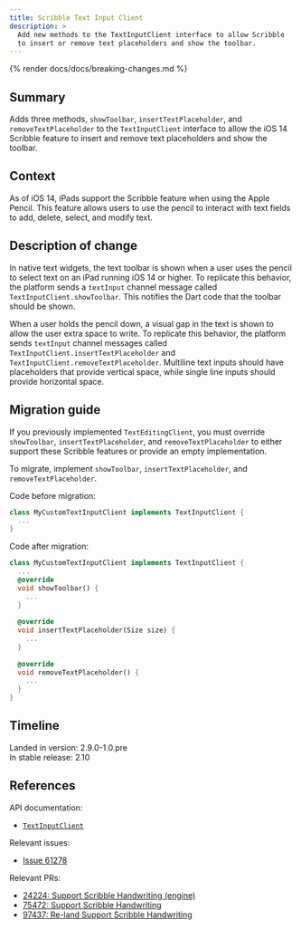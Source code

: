 ```yaml
---
title: Scribble Text Input Client
description: >
  Add new methods to the TextInputClient interface to allow Scribble
  to insert or remove text placeholders and show the toolbar.
---
```


{% render docs/docs/breaking-changes.md %}

## Summary

Adds three methods, `showToolbar`, `insertTextPlaceholder`, and
`removeTextPlaceholder` to the `TextInputClient` interface to allow the iOS 14
Scribble feature to insert and remove text placeholders and show the toolbar.

## Context

As of iOS 14, iPads support the Scribble feature when using the Apple Pencil.
This feature allows users to use the pencil to interact with text fields to
add, delete, select, and modify text.

## Description of change

In native text widgets, the text toolbar is shown when a user uses the pencil
to select text on an iPad running iOS 14 or higher.
To replicate this behavior, the platform sends a `textInput` channel message
called `TextInputClient.showToolbar`.
This notifies the Dart code that the toolbar should be shown.

When a user holds the pencil down, a visual gap in the text is shown to allow
the user extra space to write.
To replicate this behavior, the platform sends `textInput` channel messages
called `TextInputClient.insertTextPlaceholder` and
`TextInputClient.removeTextPlaceholder`.
Multiline text inputs should have placeholders that provide vertical space,
while single line inputs should provide horizontal space.

## Migration guide

If you previously implemented `TextEditingClient`, you must override
`showToolbar`, `insertTextPlaceholder`, and `removeTextPlaceholder` to either
support these Scribble features or provide an empty implementation.

To migrate, implement `showToolbar`, `insertTextPlaceholder`, and
`removeTextPlaceholder`.

Code before migration:

```dart
class MyCustomTextInputClient implements TextInputClient {
  ...
}
```

Code after migration:

```dart
class MyCustomTextInputClient implements TextInputClient {
  ...
  @override
  void showToolbar() {
    ...
  }
  
  @override
  void insertTextPlaceholder(Size size) {
    ...
  }
  
  @override
  void removeTextPlaceholder() {
    ...
  }
}
```

## Timeline

Landed in version: 2.9.0-1.0.pre<br>
In stable release: 2.10

## References

API documentation:

* [`TextInputClient`]({{site.api}}/flutter/services/TextInputClient-class.html)

Relevant issues:

* [Issue 61278]({{site.repo.flutter}}/issues/61278)

Relevant PRs:

* [24224: Support Scribble Handwriting (engine)][]
* [75472: Support Scribble Handwriting][]
* [97437: Re-land Support Scribble Handwriting][]

[24224: Support Scribble Handwriting (engine)]: {{site.repo.engine}}/pull/24224
[97437: Re-land Support Scribble Handwriting]: {{site.repo.flutter}}/pull/97437
[75472: Support Scribble Handwriting]: {{site.repo.flutter}}/pull/75472
